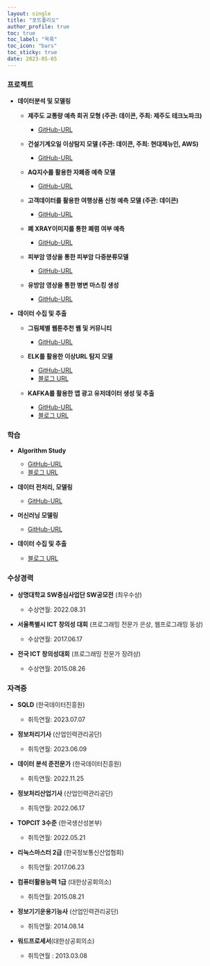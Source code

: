 ```yaml
---
layout: single
title: "포트폴리오"
author_profile: true
toc: true
toc_label: "목록"
toc_icon: "bars"
toc_sticky: true
date: 2023-05-05
---
```


### 프로젝트

- **데이터분석 및 모델링**

  - **제주도 교통량 예측 회귀 모형 (주관: 데이콘, 주최: 제주도 테크노파크)**
    - [GitHub-URL](https://github.com/Jongwon0280/DataContest/tree/master/JejuPrediction)

  - **건설기계오일 이상탐지 모델 (주관: 데이콘, 주최: 현대제뉴인, AWS)**
    - [GitHub-URL](https://github.com/Jongwon0280/DataContest/tree/master/OilAnomalyDetection)

  - **AQ지수를 활용한 자폐증 예측 모델**
    - [GitHub-URL](https://github.com/Jongwon0280/EDA-Study-and-Kaggle-Lab/blob/main/캐글데이터EDA/Autism_Screening.ipynb)

  - **고객데이터를 활용한 여행상품 신청 예측 모델 (주관: 데이콘)**
    - [GitHub-URL](https://github.com/Jongwon0280/DataContest/tree/master/TravelPrediction)

  - **폐 XRAY이미지를 통한 폐렴 여부 예측**
    - [GitHub-URL](https://github.com/Jongwon0280/EDA-Study-and-Kaggle-Lab/blob/main/캐글데이터EDA/Chest_Pneumonia.ipynb)

  - **피부암 영상을 통한 피부암 다중분류모델**
    - [GitHub-URL](https://github.com/Jongwon0280/EDA-Study-and-Kaggle-Lab/blob/main/캐글데이터EDA/SkinCancerClassification.ipynb)

  - **유방암 영상을 통한 병변 마스킹 생성**
    - [GitHub-URL](https://github.com/Jongwon0280/EDA-Study-and-Kaggle-Lab/blob/main/캐글데이터EDA/SkinCancerClassification.ipynb)

- **데이터 수집 및 추출**

  - **그림체별 웹툰추천 웹 및 커뮤니티**
    - [GitHub-URL](https://github.com/Jongwon0280/Recommendation-Webtoon-Web)

  - **ELK를 활용한 이상URL 탐지 모델**
    - [GitHub-URL](https://github.com/Jongwon0280/ELK-Study-and-Project)
    - [블로그 URL](https://jongwon0280.github.io/project/ELK-MalURL/)

  - **KAFKA를 활용한 앱 광고 유저데이터 생성 및 추출**
    - [GitHub-URL](https://github.com/Jongwon0280/KAFKA-Study-and-Project)
    - [블로그 URL](https://jongwon0280.github.io/project/KAFKA-setup-프로젝트(1)/)

### 학습

- **Algorithm Study**
  - [GitHub-URL](https://github.com/Jongwon0280/AlgorithmStudy)
  - [블로그 URL](https://jongwon0280.github.io/categories/PS)

- **데이터 전처리, 모델링**
  - [GitHub-URL](https://github.com/Jongwon0280/EDA-Study-and-Kaggle-Lab)

- **머신러닝 모델링**
  - [GitHub-URL](https://github.com/Jongwon0280/Machine-Learning-with-Python-Library)

- **데이터 수집 및 추출**
  - [블로그 URL](https://jongwon0280.github.io/categories/DataEngineering)

### 수상경력

- **상명대학교 SW중심사업단 SW공모전** (최우수상)
  - 수상연월: 2022.08.31

- **서울특별시 ICT 창의성 대회** (프로그래밍 전문가 은상, 웹프로그래밍 동상)
  - 수상연월: 2017.06.17

- **전국 ICT 창의성대회** (프로그래밍 전문가 장려상)
  - 수상연월: 2015.08.26

### 자격증

- **SQLD** (한국데이터진흥원)
  - 취득연월: 2023.07.07

- **정보처리기사** (산업인력관리공단)
  - 취득연월: 2023.06.09

- **데이터 분석 준전문가** (한국데이터진흥원)
  - 취득연월: 2022.11.25

- **정보처리산업기사** (산업인력관리공단)
  - 취득연월: 2022.06.17

- **TOPCIT 3수준** (한국생산성본부)
  - 취득연월: 2022.05.21

- **리눅스마스터 2급** (한국정보통신산업협회)
  - 취득연월: 2017.06.23

- **컴퓨터활용능력 1급** (대한상공회의소)
  - 취득연월: 2015.08.21

- **정보기기운용기능사** (산업인력관리공단)
  - 취득연월: 2014.08.14

- **워드프로세서**(대한상공회의소)
    - 취득연월 : 2013.03.08